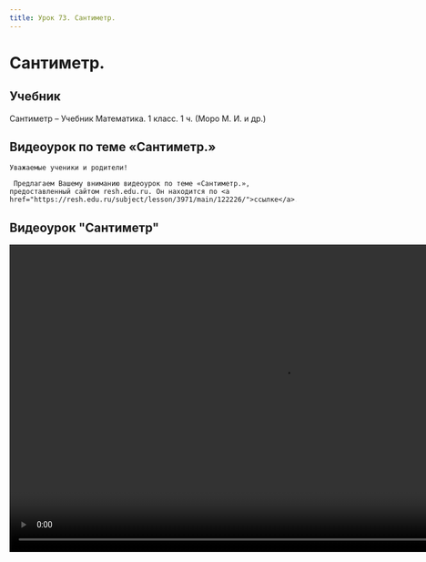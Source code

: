 ```yaml
---
title: Урок 73. Сантиметр.
---
```


# Сантиметр.

## Учебник

Сантиметр – Учебник Математика. 1 класс. 1 ч. (Моро М. И. и др.)

## Видеоурок по теме «Сантиметр.»

<p>
	Уважаемые ученики и родители!  
</p>
<p>
	 Предлагаем Вашему вниманию видеоурок по теме «Сантиметр.», предоставленный сайтом resh.edu.ru. Он находится по <a href="https://resh.edu.ru/subject/lesson/3971/main/122226/">ссылке</a>.
</p>

## Видеоурок	"Сантиметр"


<video width="960" height="540" controls>
  <source src="https://vod-progressive.akamaized.net/exp=1667466166~acl=%2Fvimeo-prod-skyfire-std-us%2F01%2F511%2F23%2F577555407%2F2728010728.mp4~hmac=608bf45b5c1e820dff153c2680bedd255edf477a565d865f27bd2d83d067dc15/vimeo-prod-skyfire-std-us/01/511/23/577555407/2728010728.mp4" type="video/mp4">
Your browser does not support the video tag.
</video>
